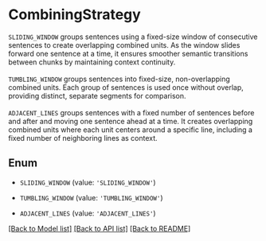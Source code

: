 # CombiningStrategy

`SLIDING_WINDOW` groups sentences using a fixed-size window of consecutive sentences to create overlapping combined units. As the window slides forward one sentence at a time, it ensures smoother semantic transitions between chunks by maintaining context continuity.<br><br> `TUMBLING_WINDOW` groups sentences into fixed-size, non-overlapping combined units. Each group of sentences is used once without overlap, providing distinct, separate segments for comparison.<br><br> `ADJACENT_LINES` groups sentences with a fixed number of sentences before and after and moving one sentence ahead at a time. It creates overlapping combined units where each unit centers around a specific line, including a fixed number of neighboring lines as context.

## Enum

* `SLIDING_WINDOW` (value: `'SLIDING_WINDOW'`)

* `TUMBLING_WINDOW` (value: `'TUMBLING_WINDOW'`)

* `ADJACENT_LINES` (value: `'ADJACENT_LINES'`)

[[Back to Model list]](../README.md#documentation-for-models) [[Back to API list]](../README.md#documentation-for-api-endpoints) [[Back to README]](../README.md)


